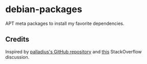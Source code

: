 # debian-packages

APT meta packages to install my favorite dependencies.


## Credits

Inspired by [palladius's GitHub repository](https://github.com/palladius/debian-packages/) and [this](https://askubuntu.com/questions/33413/how-to-create-a-meta-package-that-automatically-installs-other-packages#33417) StackOverflow discussion. 
